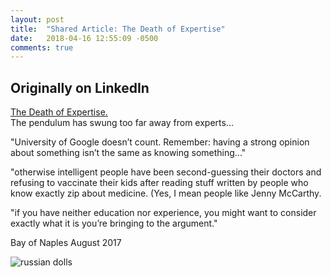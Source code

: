 ```yaml
---
layout: post
title:  "Shared Article: The Death of Expertise"
date:   2018-04-16 12:55:09 -0500
comments: true
---
```

## **Originally on LinkedIn**

[The Death of Expertise.](http://thefederalist.com/2014/01/17/the-death-of-expertise/)  
The pendulum has swung too far away from experts...  

"University of Google doesn’t count. Remember: having a strong opinion about something isn’t the same as knowing something..."  

"otherwise intelligent people have been second-guessing their doctors and refusing to vaccinate their kids after reading stuff written by people who know exactly zip about medicine. (Yes, I mean people like Jenny McCarthy.

"if you have neither education nor experience, you might want to consider exactly what it is you’re bringing to the argument."

Bay of Naples August 2017

![russian dolls](https://lh3.googleusercontent.com/NE79Wg0ONmcSV-Xc6vrWSXEXCZFYwy_adrezYl2WXf3DETHxa0gvhB1MfqYHZPYzybQSRw2S_tLGwQ "Naples 2017")

[jekyll-site]: https://jekyllrb.com/
[github pages]:https://pages.github.com/
[briancaffey]: http://briancaffey.github.io/2016/03/17/jekyll-tutorial.html
[disqus_comments]: https://disqus.com/
[jekyll-docs]: https://jekyllrb.com/docs/home
[jekyll-gh]:   https://github.com/jekyll/jekyll
[jekyll-talk]: https://talk.jekyllrb.com/
